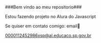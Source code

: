 ###Bem vindo ao meu repositorio###

Estou fazendo projeto no Alura do Javascript

Se quiser em contato comigo:
email📧

0000112452986xsp@al.educaco.sp.gov.br
